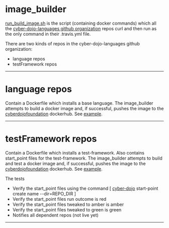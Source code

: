 # image_builder

[run_build_image.sh](https://github.com/cyber-dojo-languages/image_builder/blob/master/run_build_image.sh)
is the script (containing docker commands) which all the
[cyber-dojo-languages github organization](https://github.com/cyber-dojo-languages)
repos curl and then run as the only command in their .travis.yml file.

There are two kinds of repos in the cyber-dojo-languages github organization:
- language repos
- testFramework repos

- - - -

# language repos
Contain a Dockerfile which installs a base language.
The image_builder attempts to build a docker image
and, if successful, pushes the image to the
[cyberdojofoundation](https://hub.docker.com/u/cyberdojofoundation/)
dockerhub.
See [example](https://github.com/cyber-dojo-languages/python-3.5.3).

- - - -

# testFramework repos
Contain a Dockerfile which installs a test-framework.
Also contains start_point files for the test-framework.
The image_builder attempts to build and test a docker image
and, if successful, pushes the image to the
[cyberdojofoundation](https://hub.docker.com/u/cyberdojofoundation/)
dockerhub.
See [example](https://github.com/cyber-dojo-languages/python-pytest).

The tests
- Verify the start_point files using the command [ [cyber-dojo](https://github.com/cyber-dojo/commander/blob/master/cyber-dojo) start-point create name --dir=REPO_DIR ]
- Verify the start_point files run outcome is red
- Verify the start_point files tweaked to amber is amber
- Verify the start_point files tweaked to green is green
- Notifies all dependent repos (not live yet)

- - - -
